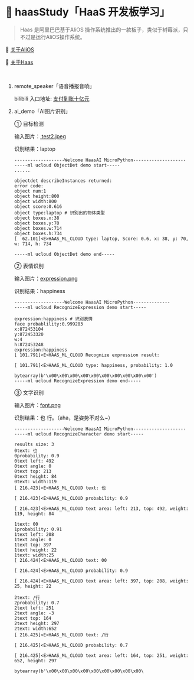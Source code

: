 # 🧰 haasStudy「HaaS 开发板学习」


> Haas 是阿里巴巴基于AliOS 操作系统推出的一款板子，类似于树莓派，只不过是运行AliOS操作系统。

📀 [关于AliOS](https://www.aliyun.com/product/aliosthings?spm=a2cpu.b16145223.0.0.595660b1oZ8mUX)

📱 [关于Haas](https://haas.iot.aliyun.com)

<br>

1. remote_speaker「语音播报音响」

    bilibili 入口地址: [支付到账十亿元](https://www.bilibili.com/video/BV17q4y157AY?share_source=copy_web)

2. ai_demo「AI图片识别」
    
    ① 目标检测

    输入图片：<a href="https://github.com/BugCui/haasStudy/blob/main/ai_demo/solutions/ai_demo/resource/test2.jpeg"> test2.jpeg </a>

    识别结果：laptop
    ```
    -------------------Welcome HaasAI MicroPython--------------------
    -----ml ucloud ObjectDet demo start-----
    ......

    objectdet describeInstances returned:
    error code: 
    object num:1
    object height:800
    object width:800
    object score:0.616
    object type:laptop # 识别出的物体类型
    object boxes.x:38
    object boxes.y:70
    object boxes.w:714
    object boxes.h:734
    [  62.101]<E>HAAS_ML_CLOUD type: laptop, Score: 0.6, x: 38, y: 70, w: 714, h: 734

    -----ml ucloud ObjectDet demo end-----
    ```

    ② 表情识别

    输入图片：<a href="https://github.com/BugCui/haasStudy/blob/main/ai_demo/solutions/ai_demo/resource/expression.png">expression.png</a>

    识别结果：happiness

    ```
    -------------------Welcome HaasAI MicroPython--------------
    -----ml ucloud RecognizeExpression demo start-----

    expression:happiness # 识别表情
    face probablility:0.999283
    x:872453104
    y:872453320
    w:4
    h:872453248
    expression:happiness
    [ 101.791]<E>HAAS_ML_CLOUD Recognize expression result:

    [ 101.791]<E>HAAS_ML_CLOUD type: happiness, probability: 1.0

    bytearray(b'\x00\x00\x00\x00\x00\x00\x00\x00\x00\x00')
    -----ml ucloud RecognizeExpression demo end-----

    ```

    ③ 文字识别

    输入图片：<a href="https://github.com/BugCui/haasStudy/blob/main/ai_demo/solutions/ai_demo/resource/font.png">font.png</a>

    识别结果：也 行。（aha，是姿势不对么~）

    ```
    -------------------Welcome HaasAI MicroPython--------------------
    -----ml ucloud RecognizeCharacter demo start-----
  
    results size: 3
    0text: 也
    0probability: 0.9
    0text left: 492
    0text angle: 0
    0text top: 213
    0text height: 84
    0text: width:119
    [ 216.423]<E>HAAS_ML_CLOUD text: 也

    [ 216.423]<E>HAAS_ML_CLOUD probability: 0.9

    [ 216.423]<E>HAAS_ML_CLOUD text area: left: 213, top: 492, weight: 119, height: 84

    1text: 00
    1probability: 0.91
    1text left: 208
    1text angle: 0
    1text top: 397
    1text height: 22
    1text: width:25
    [ 216.424]<E>HAAS_ML_CLOUD text: 00

    [ 216.424]<E>HAAS_ML_CLOUD probability: 0.9

    [ 216.424]<E>HAAS_ML_CLOUD text area: left: 397, top: 208, weight: 25, height: 22

    2text: /行
    2probability: 0.7
    2text left: 251
    2text angle: -3
    2text top: 164
    2text height: 297
    2text: width:652
    [ 216.425]<E>HAAS_ML_CLOUD text: /行

    [ 216.425]<E>HAAS_ML_CLOUD probability: 0.7

    [ 216.425]<E>HAAS_ML_CLOUD text area: left: 164, top: 251, weight: 652, height: 297

    bytearray(b'\x00\x00\x00\x00\x00\x00\x00\x00\x00\
    ```
